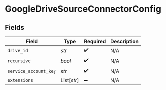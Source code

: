 # GoogleDriveSourceConnectorConfig


## Fields

| Field                 | Type                  | Required              | Description           |
| --------------------- | --------------------- | --------------------- | --------------------- |
| `drive_id`            | *str*                 | :heavy_check_mark:    | N/A                   |
| `recursive`           | *bool*                | :heavy_check_mark:    | N/A                   |
| `service_account_key` | *str*                 | :heavy_check_mark:    | N/A                   |
| `extensions`          | List[*str*]           | :heavy_minus_sign:    | N/A                   |